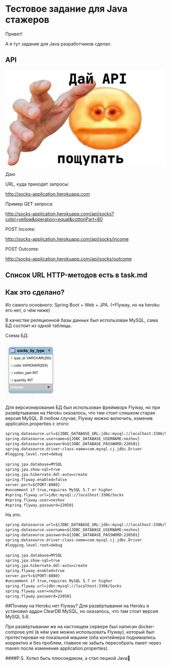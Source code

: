# Тестовое задание для Java стажеров

Привет!

А я тут задание для Java разработчиков сделал.

## API
![alt text](rofl.jpg "Title")

Даю

URL, куда приходят запросы:

http://socks-application.herokuapp.com

Пример GET запроса:

http://socks-application.herokuapp.com/api/socks?color=yellow&operation=equal&cottonPart=80

POST Income:

http://socks-application.herokuapp.com/api/socks/income

POST Outcome:

http://socks-application.herokuapp.com/api/socks/outcome
## Список URL HTTP-методов есть в task.md

## Как это сделано?


Из самого основного: Spring Boot + Web + JPA. (+Flyway, но на heroku его нет, о чём ниже)

В качестве реляционной базы данных был использован MySQL, сама БД состоит из одной таблицы. 

Схема БД:

![alt text](DB.jpg "Title")

Для версионирования БД был использован фреймворк Flyway, но при развёртывании на Heroku оказалось, что там стоит слишком 
старая версия MySQL. В любом случае, Flyway можно включить, изменив application.properties с этого:

```properties
spring.datasource.url=${JDBC_DATABASE_URL:jdbc:mysql://localhost:3306/Socks}
spring.datasource.username=${JDBC_DATABASE_USERNAME:nezhov}
spring.datasource.password=${JDBC_DATABASE_PASSWORD:220501}
spring.datasource.driver-class-name=com.mysql.cj.jdbc.Driver
#logging.level.root=debug

spring.jpa.database=MYSQL
spring.jpa.show-sql=true
spring.jpa.hibernate.ddl-auto=create
spring.flyway.enabled=false
server.port=${PORT:8080}
#uncomment if true,requires MySQL 5.7 or higher
#spring.flyway.url=jdbc:mysql://localhost:3306/Socks
#spring.flyway.user=nezhov
#spring.flyway.password=220501

```

На это:
```properties
spring.datasource.url=${JDBC_DATABASE_URL:jdbc:mysql://localhost:3306/Socks}
spring.datasource.username=${JDBC_DATABASE_USERNAME:nezhov}
spring.datasource.password=${JDBC_DATABASE_PASSWORD:220501}
spring.datasource.driver-class-name=com.mysql.cj.jdbc.Driver
#logging.level.root=debug

spring.jpa.database=MYSQL
spring.jpa.show-sql=true
spring.jpa.hibernate.ddl-auto=create
spring.flyway.enabled=true
server.port=${PORT:8080}
#uncomment if true,requires MySQL 5.7 or higher
spring.flyway.url=jdbc:mysql://localhost:3306/Socks
spring.flyway.user=nezhov
spring.flyway.password=220501
```

##Почему на Heroku нет Flyway?
Для развёртывания на Heroku я установил аддон ClearDB MySQL, но оказалось, что там стоит версия MySQL 5.6. 

При развёртывании же на настоящем сервере был написан docker-compose.yml (в нём уже можно использовать Flyway), который 
был протестирован на локальной машине (оба контейнера поднимались корректно и без проблем, главное не забыть пересобрать 
пакет через maven после изменения application.properties).

####P.S.
Хотел быть плюсоедиком, а стал пешкой Java🗿